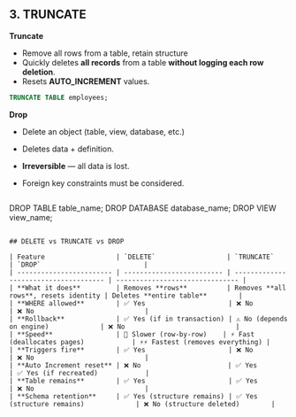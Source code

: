 ## 3. TRUNCATE

**Truncate**
- Remove all rows from a table, retain structure
- Quickly deletes **all records** from a table **without logging each row deletion**.
- Resets **AUTO_INCREMENT** values.

```sql
TRUNCATE TABLE employees;
```

**Drop**
- Delete an object (table, view, database, etc.)
- Deletes data + definition.
- **Irreversible** — all data is lost.
- Foreign key constraints must be considered.

  ```sql
DROP TABLE table_name;
DROP DATABASE database_name;
DROP VIEW view_name;
```

## DELETE vs TRUNCATE vs DROP

| Feature                  | `DELETE`                  | `TRUNCATE`                            | `DROP`                          |
| ------------------------ | ------------------------- | ------------------------------------- | ------------------------------- |
| **What it does**         | Removes **rows**          | Removes **all rows**, resets identity | Deletes **entire table**        |
| **WHERE allowed**        | ✅ Yes                     | ❌ No                                  | ❌ No                            |
| **Rollback**             | ✅ Yes (if in transaction) | ⚠️ No (depends on engine)             | ❌ No                            |
| **Speed**                | 🐢 Slower (row-by-row)    | ⚡ Fast (deallocates pages)            | ⚡⚡ Fastest (removes everything) |
| **Triggers fire**        | ✅ Yes                     | ❌ No                                  | ❌ No                            |
| **Auto Increment reset** | ❌ No                      | ✅ Yes                                 | ✅ Yes (if recreated)            |
| **Table remains**        | ✅ Yes                     | ✅ Yes                                 | ❌ No                            |
| **Schema retention**     | ✅ Yes (structure remains) | ✅ Yes (structure remains)             | ❌ No (structure deleted)        |
